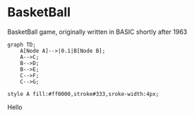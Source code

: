 # BasketBall
BasketBall game, originally written in BASIC shortly after 1963


```mermaid
graph TD;
    A[Node A]-->|0.1|B[Node B];
    A-->C;
    B-->D;
    B-->E;
    C-->F;
    C-->G;

style A fill:#ff0000,stroke#333,sroke-width:4px;

```

Hello
